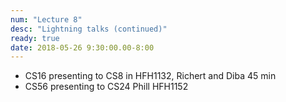 ```yaml
---
num: "Lecture 8"
desc: "Lightning talks (continued)"
ready: true
date: 2018-05-26 9:30:00.00-8:00
---
```



 * CS16 presenting to CS8 in HFH1132, Richert and Diba 45 min
 * CS56 presenting to CS24 Phill HFH1152
